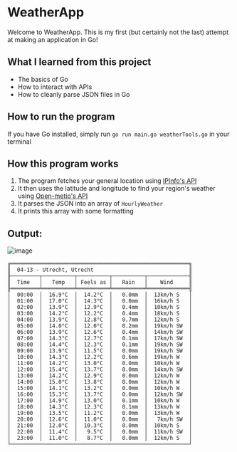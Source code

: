 # WeatherApp
Welcome to WeatherApp. This is my first (but certainly not the last) attempt at making an application in Go!

## What I learned from this project
- The basics of Go
- How to interact with APIs
- How to cleanly parse JSON files in Go

## How to run the program
If you have Go installed, simply run `go run main.go weatherTools.go` in your terminal

## How this program works
1. The program fetches your general location using [IPInfo's API](https://ipinfo.io/json)
2. It then uses the latitude and longitude to find your region's weather using [Open-metio's API](https://api.open-meteo.com/v1/forecast?latitude=52.3&longitude=4.9&hourly=temperature_2m,apparent_temperature,precipitation,wind_speed_10m,wind_direction_10m)
3. It parses the JSON into an array of `HourlyWeather`
4. It prints this array with some formatting

## Output:
![image](https://github.com/user-attachments/assets/6a11eb8d-3cb5-470b-ab10-895297288f46)

```
╔════════════════════════════════════════════════════════╗
║  04-13 - Utrecht, Utrecht                              ║
╟─────────┬──────────┬──────────┬──────────┬─────────────╢
║  Time   │   Temp   │ Feels as │   Rain   │    Wind     ║
╟═════════╧══════════╧══════════╧══════════╧═════════════╢
│  00:00  │  16.9°C  │  14.2°C  │   0.0mm  │  13km/h S   │
│  01:00  │  17.0°C  │  14.3°C  │   0.0mm  │  16km/h S   │
│  02:00  │  13.9°C  │  12.9°C  │   0.4mm  │  10km/h S   │
│  03:00  │  14.2°C  │  12.2°C  │   0.4mm  │  18km/h S   │
│  04:00  │  13.9°C  │  12.8°C  │   0.7mm  │  12km/h S   │
│  05:00  │  14.0°C  │  12.0°C  │   0.2mm  │  19km/h SW  │
│  06:00  │  13.9°C  │  12.6°C  │   0.4mm  │  14km/h SW  │
│  07:00  │  14.3°C  │  12.7°C  │   0.1mm  │  17km/h SW  │
│  08:00  │  14.4°C  │  12.3°C  │   0.1mm  │  19km/h SW  │
│  09:00  │  13.9°C  │  11.5°C  │   0.0mm  │  19km/h SW  │
│  10:00  │  14.3°C  │  12.2°C  │   0.6mm  │  19km/h W   │
│  11:00  │  14.2°C  │  13.0°C  │   0.0mm  │  10km/h W   │
│  12:00  │  15.4°C  │  13.7°C  │   0.0mm  │  14km/h SW  │
│  13:00  │  14.2°C  │  12.9°C  │   0.0mm  │  12km/h W   │
│  14:00  │  15.0°C  │  13.8°C  │   0.0mm  │  12km/h W   │
│  15:00  │  14.1°C  │  13.2°C  │   0.0mm  │  10km/h W   │
│  16:00  │  15.3°C  │  13.7°C  │   0.0mm  │  12km/h SW  │
│  17:00  │  14.9°C  │  13.0°C  │   0.1mm  │  10km/h W   │
│  18:00  │  14.3°C  │  12.3°C  │   0.1mm  │  13km/h W   │
│  19:00  │  13.5°C  │  11.2°C  │   0.0mm  │  13km/h W   │
│  20:00  │  12.6°C  │  11.0°C  │   0.0mm  │   7km/h SW  │
│  21:00  │  12.0°C  │  10.3°C  │   0.0mm  │  10km/h S   │
│  22:00  │  11.4°C  │   9.5°C  │   0.0mm  │  11km/h SW  │
│  23:00  │  11.0°C  │   8.7°C  │   0.0mm  │  12km/h S   │
└────────────────────────────────────────────────────────┘

